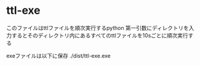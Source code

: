 # ttl-exe

このファイルはttlファイルを順次実行するpython
第一引数にディレクトリを入力するとそのディレクトリ内にあるすべてのttlファイルを10sごとに順次実行する

exeファイルは以下に保存
./dist/ttl-exe.exe